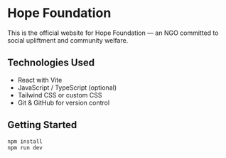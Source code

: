 # Hope Foundation

This is the official website for Hope Foundation — an NGO committed to social upliftment and community welfare.

## Technologies Used

- React with Vite
- JavaScript / TypeScript (optional)
- Tailwind CSS or custom CSS
- Git & GitHub for version control

## Getting Started

```bash
npm install
npm run dev

